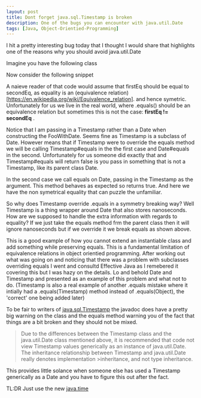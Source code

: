 ```yaml
---
layout: post
title: Dont forget java.sql.Timestamp is broken
description: One of the bugs you can encounter with java.util.Date
tags: [Java, Object-Orientied-Programming]
---
```


I hit a pretty interesting bug today that I thought I would share that highlights one of the reasons why you should avoid java.util.Date

Imagine you have the following class

<script src="https://gist.github.com/DeepSpawn/4b3cc7bcadf0fdf7806c.js"></script>

Now consider the following snippet

<script src="https://gist.github.com/DeepSpawn/baeab47da5a382867372.js"></script>

A naieve reader of that code would assume that firstEq should be equal to secondEq, as equality is an (equivalence relation)[https://en.wikipedia.org/wiki/Equivalence_relation].
and hence symetric. Unfortunately for us we live in the real world, where .equals() should be an equivalence relation but sometimes this is not the case:
**firstEq != secondEq** .

Notice that I am passing in a Timestamp rather than a Date when constructing the FooWithDate. Seems fine as Timestamp is a subclass of Date.
However means that if Timestamp were to override the equals method we will be calling Timestamp#equals in the the first case and Date#equals in the second.
Unfortunately for us someone did exactly that and Timestamp#equals will return false is you pass in something that is not a Timestamp, like its parent class Date.

In the second case we call equals on Date, passing in the Timestamp as the argument. This method behaves as expected so returns true.
And here we have the non symetrical equality that can puzzle the unfamiliar. 

So why does Timestamp override .equals in a symmetry breaking way? Well Timestamp is a thing wrapper around Date that also stores nanoseconds.
How are we supposed to handle the extra information with regards to equality? If we just take the equals method frm the parent class then it will ignore
nanoseconds but if we override it we break equals as shown above.

This is a good example of how you cannot extend an instantiable class and add something while preserving equals. This is a fundamental limitation of
equivalence relations in object orientied programming. After working out what was going on and noticing that there was a problem with subclasses overriding
equals I went and consultd Effective Java as I remebered it covering this but I was hazy on the details. Lo and behold Date and Timestamp and presented as
an example of this problem and what not to do. 
(Timestamp is also a real example of another .equals mistake where it intially had a .equals(Timestamp) method instead of .equals(Object), 
the 'correct' one being added later)

To be fair to writers of [java.sql.Timestamp](http://docs.oracle.com/javase/7/docs/api/java/sql/Timestamp.html) the javadoc does have a pretty big warning on the class and the equals method warning you of the fact that things
are a bit broken and they should not be mixed. 

>Due to the differences between the Timestamp class and the java.util.Date class mentioned above, it is recommended that code not view Timestamp values generically as an instance of java.util.Date. The inheritance relationship between Timestamp and java.util.Date really denotes implementation >inheritance, and not type inheritance.

This provides little solance when someone else has used a Timestamp generically as a Date and you have to figure this out after the fact.

TL:DR Just use the new [java.time](https://docs.oracle.com/javase/8/docs/api/java/time/package-summary.html)

  
